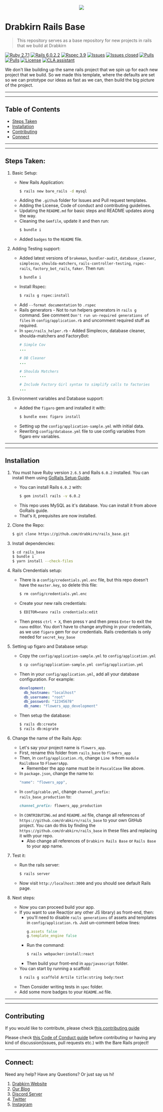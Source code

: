 <div align="center">
  <img src="https://github.com/drabkirn/rails_base/raw/master/drabkirn-logo-120x120.png"/>
</div>

# Drabkirn Rails Base

> This repository serves as a base repository for new projects in rails that we build at Drabkirn

<!-- Add languages, CI/CD, main frameworks used from shields.io. Example -->
[![Ruby 2.7.1](https://img.shields.io/badge/Ruby-v2.7.1-green.svg)](https://www.ruby-lang.org/en/)
[![Rails 6.0.2.2](https://img.shields.io/badge/Rails-v6.0.2.2-brightgreen.svg)](https://rubyonrails.org/)
[![Rspec 3.9](https://img.shields.io/badge/RSpec-v3.9-red.svg)](http://rspec.info/)
[![Issues](https://img.shields.io/github/issues/drabkirn/rails_base.svg)](https://github.com/drabkirn/rails_base/issues)
[![Issues closed](https://img.shields.io/github/issues-closed/drabkirn/rails_base.svg)](https://github.com/drabkirn/rails_base/issues)
[![Pulls](https://img.shields.io/github/issues-pr/drabkirn/rails_base.svg)](https://github.com/drabkirn/rails_base/pulls)
[![Pulls](https://img.shields.io/github/issues-pr-closed/drabkirn/rails_base.svg)](https://github.com/drabkirn/rails_base/pulls)
[![License](https://img.shields.io/github/license/drabkirn/rails_base.svg)](https://choosealicense.com/licenses/agpl-3.0/)
[![CLA assistant](https://cla-assistant.io/readme/badge/drabkirn/rails_base)](https://cla-assistant.io/drabkirn/rails_base)

<!-- TODO: Full Description of Project goes here -->
We don't like building up the same rails project that we spin up for each new project that we build. So we made this template, where the defaults are set so we can prototype our ideas as fast as we can, then build the big picture of the project.


-----
-----

## Table of Contents
- [Steps Taken](#steps-taken)
- [Installation](#installation)
- [Contributing](#contributing)
- [Connect](#connect)

-----
-----

## Steps Taken:
<!-- TODO: Delete this section, not required for new apps. Also, delete this section from `Table of Contents` -->
1. Basic Setup:
    - New Rails Application:
      ```bash
      $ rails new bare_rails -d mysql
      ```
    - Adding the `.github` folder for Issues and Pull request templates.
    - Adding the License, Code of conduct and contributing guidelines.
    - Updating the `README.md` for basic steps and README updates along the way.
    - Cleaning the `Gemfile`, update it and then run:
      ```bash
      $ bundle i
      ```
    - Added `badges` to the `README` file.

2. Adding Testing support:
    - Added latest versions of `brakeman`, `bundler-audit`, `database_cleaner`, `simplecov`, `shoulda-matchers`, `rails-controller-testing`, `rspec-rails`, `factory_bot_rails`, `faker`. Then run:
      ```bash
      $ bundle i
      ```
    - Install Rspec:
      ```bash
      $ rails g rspec:install
      ```
    - Add `--format documentation` to `.rspec`
    - Rails generators - Not to run helpers generators in `rails g` command. See comment `Don't run un-required generations of files` in `config/application.rb` and uncomment required stuff as required.
    - In `spec/rails_helper.rb` - Added Simplecov, database cleaner, shoulda-matchers and FactoryBot:
      ```rb
      # Simple Cov
      ...

      # DB Cleaner
      ...

      # Shoulda Matchers
      ...

      # Include Factory Girl syntax to simplify calls to factories
      ...
      ```

3. Environment variables and Database support:
    - Added the `figaro` gem and installed it with:
      ```bash
      $ bundle exec figaro install
      ```
    - Setting up the `config/application-sample.yml` with initial data.
    - Rewriting `config/database.yml` file to use config variables from figaro env variables.

-----
-----

## Installation
<!-- TODO: Change these steps to mirror your repo's installation -->
1. You must have Ruby version `2.6.5` and Rails `6.0.2` installed. You can install them using [GoRails Setup Guide](https://gorails.com/setup/ubuntu/16.04).
      - You can install Rails `6.0.2` with:
        ```bash
        $ gem install rails -v 6.0.2
        ```
      - This repo uses MySQL as it's database. You can install it from above GoRails guide.
      - That's it, prequisites are now installed.

2. Clone the Repo:
    ```bash
    $ git clone https://github.com/drabkirn/rails_base.git
    ```

3. Install dependencies:
    ```bash
    $ cd rails_base
    $ bundle i
    $ yarn install --check-files
    ```

4. Rails Crendentials setup:
    - There is a `config/credentials.yml.enc` file, but this repo doesn't have the `master.key`, so delete this file:
      ```bash
      $ rm config/credentials.yml.enc
      ```
    - Create your new rails credentials:
      ```bash
      $ EDITOR=nano rails credentials:edit
      ```
    - Then press `ctrl + X`, then press `Y` and then press `Enter` to exit the `nano` editor. You don't have to change anything in your credentials, as we use `figaro` gem for our credentials. Rails credentials is only needed for `secret_key_base`

5. Setting up figaro and Database setup:
    - Copy the `config/application-sample.yml` to `config/application.yml`
      ```bash
      $ cp config/application-sample.yml config/application.yml
      ```
    - Then in your `config/application.yml`, add all your database configuration. For example:
      ```yml
      development:
        db_hostname: "localhost"
        db_username: "root"
        db_password: "12345678"
        db_name: "flowers_app_development"
      ```
    - Then setup the database:
      ```bash
      $ rails db:create
      $ rails db:migrate
      ```

6. Change the name of the Rails App:
    - Let's say your project name is `flowers_app`.
    - First, rename this folder from `rails_base` to `flowers_app`
    - Then, in `config/application.rb`, change `Line 9` from `module RailsBase` to `FlowersApp`.
      - Remember the app name must be in `PascalCase` like above.
    - In `package.json`, change the name to:
      ```js
      "name": "flowers_app",
      ```
    - In `config/cable.yml`, change `channel_prefix: rails_base_production` to:
      ```rb
      channel_prefix: flowers_app_production
      ```
    - In `CONTRIBUTING.md` and `README.md` file, change all references of `https://github.com/drabkirn/rails_base` to your own GitHub project. You can do this by finding the `https://github.com/drabkirn/rails_base` in these files and replacing it with your repo.
      - Also change all references of `Drabkirn Rails Base` or `Rails Base` to your app name.

7. Test it:
    - Run the rails server:
      ```bash
      $ rails server
      ```
    - Now visit `http://localhost:3000` and you should see default Rails page.

8. Next steps:
    - Now you can proceed build your app.
    - If you want to use React(or any other JS library) as front-end, then:
      - you'll need to disable `rails generations` of assets and templates in `config/application.rb`. Just un-comment below lines:
        ```rb
        g.assets false
        g.template_engine false
        ```
      - Run the command:
        ```bash
        $ rails webpacker:install:react
        ```
      - Then build your front-end in `app/javascript` folder.
    - You can start by running a scaffold:
      ```bash
      $ rails g scaffold Artile title:string body:text
      ```
    - Then Consider writing tests in `spec` folder.
    - Add some more badges to your `README.md` file.

-----
-----

## Contributing
<!-- TODO: Change your repo's links for respective guides -->
If you would like to contribute, please check [this contributing guide](https://github.com/drabkirn/rails_base/blob/master/CONTRIBUTING.md)

Please check [this Code of Conduct guide](https://github.com/drabkirn/rails_base/blob/master/CODE_OF_CONDUCT.md) before contributing or having any kind of discussion(issues, pull requests etc.) with the Bare Rails project!

-----

## Connect:
Need any help? Have any Questions? Or just say us hi!

1. [Drabkirn Website](https://go.cdadityang.xyz/drab)
2. [Our Blog](https://go.cdadityang.xyz/blog)
3. [Discord Server](https://go.cdadityang.xyz/discord)
4. [Twitter](https://go.cdadityang.xyz/DtwtK)
5. [Instagram](https://go.cdadityang.xyz/DinsK)